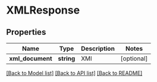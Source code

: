 # XMLResponse

## Properties
Name | Type | Description | Notes
------------ | ------------- | ------------- | -------------
**xml_document** | **string** | XMl | [optional] 

[[Back to Model list]](../README.md#documentation-for-models) [[Back to API list]](../README.md#documentation-for-api-endpoints) [[Back to README]](../README.md)


